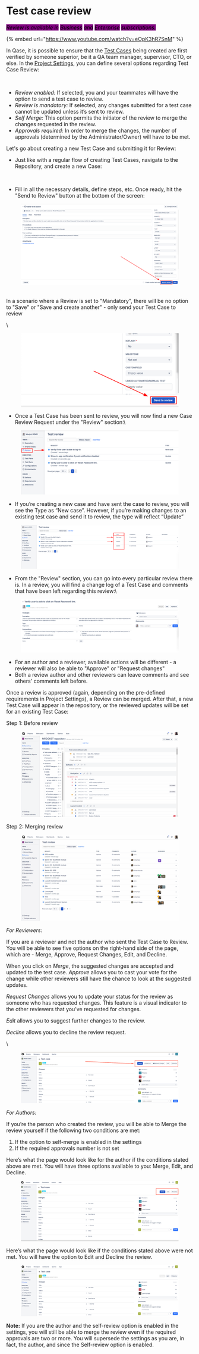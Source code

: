 # Test case review



_<mark style="background-color:purple;">Review is available in</mark>_ [_<mark style="background-color:purple;">Business</mark>_](https://docs.qase.io/administration/subscriptions/business-plan) _<mark style="background-color:purple;">and</mark>_ [_<mark style="background-color:purple;">Enterprise</mark>_](https://docs.qase.io/administration/subscriptions/enterprise-plan) _<mark style="background-color:purple;">subscriptions.</mark>_



{% embed url="https://www.youtube.com/watch?v=eOpK3hR7SnM" %}

In Qase, it is possible to ensure that the [Test Cases](https://docs.qase.io/general/get-started-with-the-qase-platform/test-cases) being created are first verified by someone superior, be it a QA team manager, supervisor, CTO, or else. In the [Project Settings](https://docs.qase.io/general/get-started-with-the-qase-platform/create-a-project), you can define several options regarding Test Case Review:

<figure><img src="https://downloads.intercomcdn.com/i/o/609559905/86d52d438bc3802945719c4f/image.png" alt=""><figcaption></figcaption></figure>

* _Review enabled:_ If selected, you and your teammates will have the option to send a test case to review.
* _Review is mandatory:_ If selected, any changes submitted for a test case cannot be updated unless it’s sent to review.
* _Self Merge:_ This option permits the initiator of the review to merge the changes requested in the review.
* _Approvals required:_ In order to merge the changes, the number of approvals (determined by the Administrator/Owner) will have to be met.

Let's go about creating a new Test Case and submitting it for Review:

* Just like with a regular flow of creating Test Cases, navigate to the Repository, and create a new Case:

<figure><img src="https://qase.intercom-attachments-7.com/i/o/595240857/054db9e52a2145f32bfe651c/zbf9Z4dGst0oRK-kPfwG836WU-R9sMnc7BKZ2KAJcB8Q1VLv229GtAUAeoI1x5rlZzsmvh3GbMbvc6JgHIZYqiK3HJoLFTk_-ZaG7OR6f_aOLSCEIz74DFa-3vuDKGS_VAsbBSZucHAdxJNlvoh3DYZ2-Cp2DGbct7pnUlNRw5kwxBY_8hVR3NukeQ" alt=""><figcaption></figcaption></figure>

* Fill in all the necessary details, define steps, etc. Once ready, hit the "Send to Review" button at the bottom of the screen:

<figure><img src="../../../.gitbook/assets/send to review1.png" alt=""><figcaption></figcaption></figure>

\
In a scenario where a Review is set to "Mandatory", there will be no option to "Save" or "Save and create another" - only send your Test Case to review

\


<figure><img src="../../../.gitbook/assets/review .png" alt=""><figcaption></figcaption></figure>

* Once a Test Case has been sent to review, you will now find a new Case Review Request under the "Review" section:\


<figure><img src="../../../.gitbook/assets/image (19).png" alt=""><figcaption></figcaption></figure>



* If you’re creating a new case and have sent the case to review, you will see the Type as “New case”. However, if you’re making changes to an existing test case and send it to review, the type will reflect “Update”

<figure><img src="../../../.gitbook/assets/image (20).png" alt=""><figcaption></figcaption></figure>

* From the "Review" section, you can go into every particular review there is. In a review, you will find a change log of a Test Case and comments that have been left regarding this review:\


<figure><img src="../../../.gitbook/assets/image (21).png" alt=""><figcaption></figcaption></figure>

* For an author and a reviewer, available actions will be different - a reviewer will also be able to "Approve" or "Request changes"
* Both a review author and other reviewers can leave comments and see others' comments left before.

Once a review is approved (again, depending on the pre-defined requirements in Project Settings), a Review can be merged. After that, a new Test Case will appear in the repository, or the reviewed updates will be set for an existing Test Case:

Step 1: Before review



<figure><img src="../../../.gitbook/assets/review-1.gif" alt=""><figcaption></figcaption></figure>

Step 2: Merging review

<figure><img src="../../../.gitbook/assets/review-2.gif" alt=""><figcaption></figcaption></figure>

_For Reviewers:_

If you are a reviewer and not the author who sent the Test Case to Review. You will be able to see five options on the right-hand side of the page, which are - Merge, Approve, Request Changes, Edit, and Decline.

When you click on _Merge_, the suggested changes are accepted and updated to the test case. _Approve_ allows you to cast your vote for the change while other reviewers still have the chance to look at the suggested updates.

_Request Changes_ allows you to update your status for the review as someone who has requested changes. This feature is a visual indicator to the other reviewers that you’ve requested for changes.

_Edit_ allows you to suggest further changes to the review.

_Decline_ allows you to decline the review request.

\


<figure><img src="../../../.gitbook/assets/Screenshot 2024-05-15 at 10.02.20 AM.png" alt=""><figcaption></figcaption></figure>

_For Authors:_

If you’re the person who created the review, you will be able to Merge the review yourself if the following two conditions are met:

1. If the option to self-merge is enabled in the settings
2. If the required approvals number is not set

Here’s what the page would look like for the author if the conditions stated above are met. You will have three options available to you: Merge, Edit, and Decline.

<figure><img src="../../../.gitbook/assets/Screenshot 2024-05-15 at 10.03.09 AM.png" alt=""><figcaption></figcaption></figure>

Here’s what the page would look like if the conditions stated above were not met. You will have the option to Edit and Decline the review.

<figure><img src="../../../.gitbook/assets/Screenshot 2024-05-15 at 10.04.05 AM.png" alt=""><figcaption></figcaption></figure>

**Note:** If you are the author and the self-review option is enabled in the settings, you will still be able to merge the review even if the required approvals are two or more. You will supersede the settings as you are, in fact, the author, and since the Self-review option is enabled.
